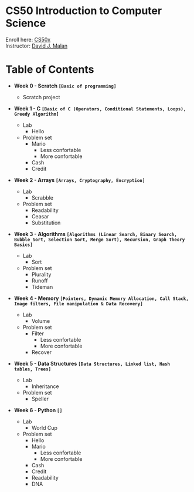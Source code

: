 # CS50 Introduction to Computer Science

Enroll here: [CS50x](https://cs50.harvard.edu/x/2022/)<br/>
Instructor: [David J. Malan](https://cs.harvard.edu/malan/)

# Table of Contents 

* **Week 0 - Scratch ```[Basic of programming]```**
  * Scratch project

* **Week 1 - C ```[Basic of C (Operators, Conditional Statements, Loops), Greedy Algorithm]```**
  * Lab
    * Hello
  * Problem set
    * Mario
       * Less confortable
       * More confortable
    * Cash
    * Credit 

* **Week 2 - Arrays ```[Arrays, Cryptography, Encryption]```**
  * Lab
    * Scrabble
  * Problem set
    * Readability
    * Ceasar
    * Substitution
    
* **Week 3 - Algorithms ```[Algorithms (Linear Search, Binary Search, Bubble Sort, Selection Sort, Merge Sort), Recursion, Graph Theory Basics]```**
  * Lab
    * Sort
  * Problem set
    * Plurality
    * Runoff
    * Tideman
    
* **Week 4 - Memory ```[Pointers, Dynamic Memory Allocation, Call Stack, Image filters, File manipulation & Data Recovery]```**
  * Lab
    * Volume
  * Problem set
    * Filter
      * Less confortable
      * More confortable
    * Recover

* **Week 5 - Data Structures ```[Data Structures, Linked list, Hash tables, Trees]```**
  * Lab
    * Inheritance
  * Problem set
    * Speller

* **Week 6 - Python ```[]```**
  * Lab
    * World Cup
  * Problem set
    * Hello
    * Mario
      * Less confortable
      * More confortable
    * Cash
    * Credit
    * Readability
    * DNA
  
  
